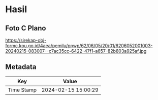 # Hasil

## Foto C Plano

https://sirekap-obj-formc.kpu.go.id/4aea/pemilu/ppwp/62/06/05/20/01/6206052001003-20240215-083007--c7ac35cc-6422-47f1-a657-82b803a925af.jpg


## Metadata

| Key        | Value               |
| ---------- | ------------------- |
| Time Stamp | 2024-02-15 15:00:29 |



